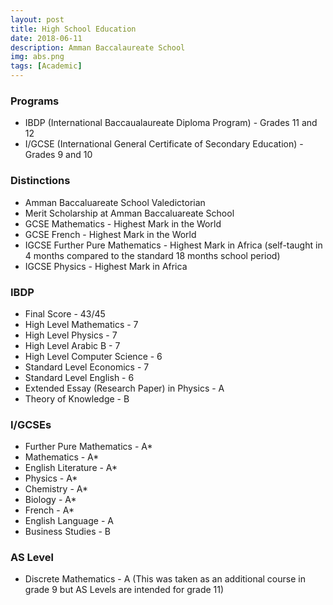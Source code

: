 ```yaml
---
layout: post
title: High School Education
date: 2018-06-11
description: Amman Baccalaureate School
img: abs.png
tags: [Academic]
---
```


### Programs

- IBDP (International Baccaualaureate Diploma Program) - Grades 11 and 12
- I/GCSE (International General Certificate of Secondary Education) - Grades 9 and 10

### Distinctions

- Amman Baccaluareate School Valedictorian
- Merit Scholarship at Amman Baccaluareate School
- GCSE Mathematics - Highest Mark in the World
- GCSE French - Highest Mark in the World
- IGCSE Further Pure Mathematics - Highest Mark in Africa (self-taught in 4 months compared to the standard 18 months school period)
- IGCSE Physics - Highest Mark in Africa

### IBDP

- Final Score - 43/45
- High Level Mathematics - 7
- High Level Physics - 7
- High Level Arabic B - 7
- High Level Computer Science - 6
- Standard Level Economics - 7
- Standard Level English - 6
- Extended Essay (Research Paper) in Physics - A
- Theory of Knowledge - B

### I/GCSEs

- Further Pure Mathematics - A\*
- Mathematics - A\*
- English Literature - A\*
- Physics - A\*
- Chemistry - A\*
- Biology - A\*
- French - A\*
- English Language - A
- Business Studies - B

### AS Level

- Discrete Mathematics - A (This was taken as an additional course in grade 9 but AS Levels are intended for grade 11)
